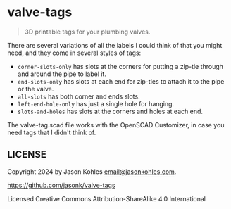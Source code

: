 # valve-tags #

> 3D printable tags for your plumbing valves.

There are several variations of all the labels I could think of that
you might need, and they come in several styles of tags:

* `corner-slots-only` has slots at the corners for putting a zip-tie
  through and around the pipe to label it.
* `end-slots-only` has slots at each end for zip-ties to attach it to
  the pipe or the valve.
* `all-slots` has both corner and ends slots.
* `left-end-hole-only` has just a single hole for hanging.
* `slots-and-holes` has slots at the corners and holes at each end.

The valve-tag.scad file works with the OpenSCAD Customizer, in case
you need tags that I didn't think of.

## LICENSE ##

Copyright 2024 by Jason Kohles <email@jasonkohles.com>.

https://github.com/jasonk/valve-tags

Licensed Creative Commons Attribution-ShareAlike 4.0 International
